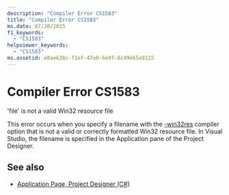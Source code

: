 ```yaml
---
description: "Compiler Error CS1583"
title: "Compiler Error CS1583"
ms.date: 07/20/2015
f1_keywords: 
  - "CS1583"
helpviewer_keywords: 
  - "CS1583"
ms.assetid: e8ae63bc-f1ef-47e0-be9f-8c49e65a9122
---
```

# Compiler Error CS1583
'file' is not a valid Win32 resource file  
  
 This error occurs when you specify a filename with the [-win32res](../language-reference/compiler-options/win32res-compiler-option.md) compiler option that is not a valid or correctly formatted Win32 resource file. In Visual Studio, the filename is specified in the Application pane of the Project Designer.  
  
## See also

- [Application Page, Project Designer (C#)](/visualstudio/ide/reference/application-page-project-designer-csharp)
